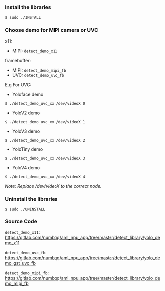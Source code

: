 ### Install the libraries

```
$ sudo ./INSTALL
```

### Choose demo for MIPI camera or UVC

x11:

* MIPI: `detect_demo_x11`

framebuffer:

* MIPI: `detect_demo_mipi_fb`
* UVC: `detect_demo_uvc_fb`


E.g For UVC:

* Yoloface demo

```
$ ./detect_demo_uvc_xx /dev/videoX 0
```

* YoloV2 demo

```
$ ./detect_demo_uvc_xx /dev/videoX 1
```

* YoloV3 demo

```
$ ./detect_demo_uvc_xx /dev/videoX 2
```

* YoloTiny demo

```
$ ./detect_demo_uvc_xx /dev/videoX 3
```

* YoloV4 demo

```
$ ./detect_demo_uvc_xx /dev/videoX 4
```
*Note: Replace /dev/videoX to the correct node.*

### Uninstall the libraries

```
$ sudo ./UNINSTALL
```

### Source Code

`detect_demo_x11`: https://gitlab.com/numbqq/aml_npu_app/tree/master/detect_library/yolo_demo_x11


`detect_demo_uvc_fb`: https://gitlab.com/numbqq/aml_npu_app/tree/master/detect_library/yolo_demo_gst_uvc_fb

`detect_demo_mipi_fb`: https://gitlab.com/numbqq/aml_npu_app/tree/master/detect_library/yolo_demo_mipi_fb
